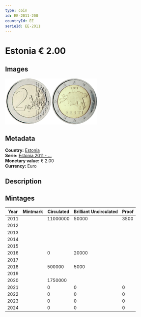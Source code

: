 ```yaml
---
type: coin
id: EE-2011-200
countryId: EE
serieId: EE-2011
---
```


# Estonia € 2.00

## Images

<img src="../../../Images/common-2007-200.webp" height="150" alt="Front image"><img src="Images/estonia-2011-200.webp" height="150" alt="Back image">

## Metadata

**Country:** [Estonia](../index.md)\
**Serie:** [Estonia 2011 - ...](index.md)\
**Monetary value:** € 2.00\
**Currency:** Euro

## Description

## Mintages

| Year | Mintmark | Circulated | Brilliant Uncirculated | Proof |
| ---- | -------- | ---------- | ---------------------- | ----- |
| 2011 |          | 11000000   | 50000                  | 3500  |
| 2012 |          |            |                        |       |
| 2013 |          |            |                        |       |
| 2014 |          |            |                        |       |
| 2015 |          |            |                        |       |
| 2016 |          | 0          | 20000                  |       |
| 2017 |          |            |                        |       |
| 2018 |          | 500000     | 5000                   |       |
| 2019 |          |            |                        |       |
| 2020 |          | 1750000    |                        |       |
| 2021 |          | 0          | 0                      | 0     |
| 2022 |          | 0          | 0                      | 0     |
| 2023 |          | 0          | 0                      | 0     |
| 2024 |          | 0          | 0                      | 0     |
